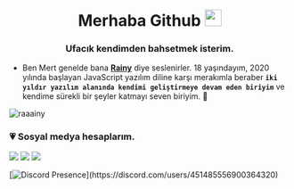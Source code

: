 <h1 align="center">Merhaba Github <img src="https://raw.githubusercontent.com/iampavangandhi/iampavangandhi/master/gifs/Hi.gif" width="30px"> </h1>
<h3 align="center">Ufacık kendimden bahsetmek isterim.</h3>

- Ben Mert genelde bana **[Rainy](https://discord.com/users/451485556900364320)** diye seslenirler. 18 yaşındayım, 2020 yılında başlayan JavaScript yazılım diline karşı merakımla beraber **`iki yıldır yazılım alanında kendimi geliştirmeye devam eden biriyim`** ve kendime sürekli bir şeyler katmayı seven biriyim. 🥰

<p align="left"> <img src="https://komarev.com/ghpvc/?username=raaainy&label=Profile%20views&color=552b75" alt="raaainy" /> </a>

<h3>💗 Sosyal medya hesaplarım.</h3>
<p align="left">
     <a href="https://www.instagram.com/mertdedeoglux/" target"blank_"><img src="https://img.shields.io/badge/INSTAGRAM%20-DC3175.svg?&style=for-the-badge&logo=instagram&logoColor=white"></a>
 <a href="https://open.spotify.com/user/mertdeluxes?si=79dd19e62625449d" target"blank_"><img src="https://img.shields.io/badge/Spotify%20-1ed760.svg?&style=for-the-badge&logo=spotify&logoColor=white"></a>
 <a href="https://discord.gg/GHr3fKvcMn" target"blank_"><img src="https://img.shields.io/badge/Discord-%235865F2.svg?style=for-the-badge&logo=discord&logoColor=white"></a>

[![Discord Presence](https://lanyard-profile-readme.vercel.app/api/451485556900364320?theme=light&bg=809ecf&animated=false&hideDiscrim=true&borderRadius=30px&idleMessage=Probably%20doing%20something%20else...)](https://discord.com/users/451485556900364320)
